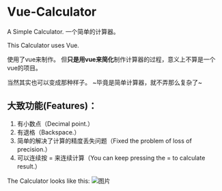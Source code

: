 # Vue-Calculator
A Simple Calculator.
一个简单的计算器。

This Calculator uses Vue.

使用了vue来制作。
但**只是用vue来简化**制作计算器的过程，意义上不算是一个vue的项目。

当然其实也可以变成那种样子。
~毕竟是简单计算器，就不弄那么复杂了~


## 大致功能(Features)：
1. 有小数点（Decimal point.）
2. 有退格（Backspace.）
3. 简单的解决了计算的精度丢失问题（Fixed the problem of loss of precision.）
4. 可以连续按 = 来连续计算（You can keep pressing the = to calculate result.）


The Calculator looks like this:
![图片](https://user-images.githubusercontent.com/80400730/204441215-81dea4b8-d212-42a3-a2ee-6e68dfa9fb47.png)

